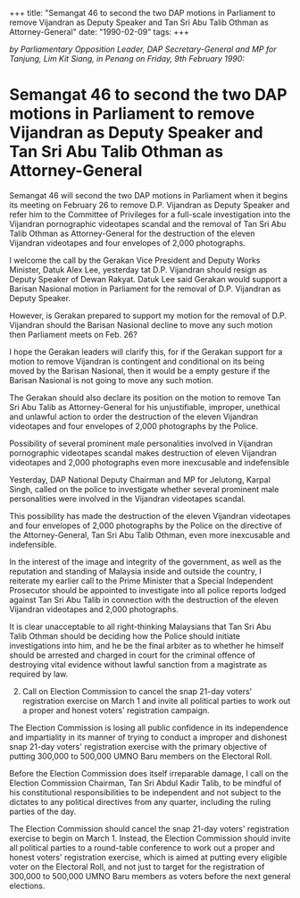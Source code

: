 +++ 
title: "Semangat 46 to second the two DAP motions in Parliament to remove Vijandran as Deputy Speaker and Tan Sri Abu Talib Othman as Attorney-General"
date: "1990-02-09"
tags:
+++

_by Parliamentary Opposition Leader, DAP Secretary-General and MP for Tanjung, Lim Kit Siang, in Penang on Friday, 9th February 1990:_

# Semangat 46 to second the two DAP motions in Parliament to remove Vijandran as Deputy Speaker and Tan Sri Abu Talib Othman as Attorney-General

Semangat 46 will second the two DAP motions in Parliament when it begins its meeting on February 26 to remove D.P. Vijandran as Deputy Speaker and refer him to the Committee of Privileges for a full-scale investigation into the Vijandran pornographic videotapes scandal and the removal of Tan Sri Abu Talib Othman as Attorney-General for the destruction of the eleven Vijandran videotapes and four envelopes of 2,000 photographs.</u>

I welcome the call by the Gerakan Vice President and Deputy Works Minister, Datuk Alex Lee, yesterday tat D.P. Vijandran should resign as Deputy Speaker of Dewan Rakyat. Datuk Lee said Gerakan would support a Barisan Nasional motion in Parliament for the removal of D.P. Vijandran as Deputy Speaker.

However, is Gerakan prepared to support my motion for the removal of D.P. Vijandran should the Barisan Nasional decline to move any such motion then Parliament meets on Feb. 26?

I hope the Gerakan leaders will clarify this, for if the Gerakan support for a motion to remove Vijandran is contingent and conditional on its being moved by the Barisan Nasional, then it would be a empty gesture if the Barisan Nasional is not going to move any such motion.

The Gerakan should also declare its position on the motion to remove Tan Sri Abu Talib as Attorney-General for his unjustifiable, improper, unethical and unlawful action to order the destruction of the eleven Vijandran videotapes and four envelopes of 2,000 photographs by the Police.

Possibility of several prominent male personalities involved in Vijandran pornographic videotapes scandal makes destruction of eleven Vijandran videotapes and 2,000 photographs even more inexcusable and indefensible

Yesterday, DAP National Deputy Chairman and MP for Jelutong, Karpal Singh, called on the police to investigate whether several prominent male personalities were involved in the Vijandran videotapes scandal.

This possibility has made the destruction of the eleven Vijandran videotapes and four envelopes of 2,000 photographs by the Police on the directive of the Attorney-General, Tan Sri Abu Talib Othman, even more inexcusable and indefensible.

In the interest of the image and integrity of the government, as well as the reputation and standing of Malaysia inside and outside the country, I reiterate my earlier call to the Prime Minister that a Special Independent Prosecutor should be appointed to investigate into all police reports lodged against Tan Sri Abu Talib in connection with the destruction of the eleven Vijandran videotapes and 2,000 photographs.

It is clear unacceptable to all right-thinking Malaysians that Tan Sri Abu Talib Othman should be deciding how the Police should initiate investigations into him, and he be the final arbiter as to whether he himself should be arrested and charged in court for the criminal offence of destroying vital evidence without lawful sanction from a magistrate as required by law.

2.  Call on Election Commission to cancel the snap 21-day voters' registration exercise on March 1 and invite all political parties to work out a proper and honest voters' registration campaign.

The Election Commission is losing all public confidence in its independence and impartiality in its manner of trying to conduct a improper and dishonest snap 21-day voters' registration exercise with the primary objective of putting 300,000 to 500,000 UMNO Baru members on the Electoral Roll.

Before the Election Commission does itself irreparable damage, I call on the Election Commission Chairman, Tan Sri Abdul Kadir Talib, to be mindful of his constitutional responsibilities to be independent and not subject to the dictates to any political directives from any quarter, including the ruling parties of the day.

The Election Commission should cancel the snap 21-day voters' registration exercise to begin on March 1. Instead, the Election Commission should invite all political parties to a round-table conference to work out a proper and honest voters' registration exercise, which is aimed at putting every eligible voter on the Electoral Roll, and not just to target for the registration of 300,000 to 500,000 UMNO Baru members as voters before the next general elections.
 
